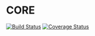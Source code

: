 # CORE
[![Build Status](https://travis-ci.org/mentorpaired/core.svg?branch=staging)](https://travis-ci.org/mentorpaired/core) [![Coverage Status](https://coveralls.io/repos/github/mentorpaired/core/badge.svg?branch=staging)](https://coveralls.io/github/mentorpaired/core?branch=staging)
